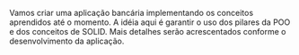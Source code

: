 Vamos criar uma aplicação bancária implementando os conceitos aprendidos até o momento. A idéia aqui é garantir o uso dos pilares da POO e dos conceitos de SOLID. Mais detalhes serão acrescentados conforme o desenvolvimento da aplicação.